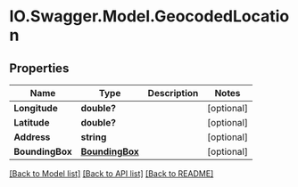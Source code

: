# IO.Swagger.Model.GeocodedLocation
## Properties

Name | Type | Description | Notes
------------ | ------------- | ------------- | -------------
**Longitude** | **double?** |  | [optional] 
**Latitude** | **double?** |  | [optional] 
**Address** | **string** |  | [optional] 
**BoundingBox** | [**BoundingBox**](BoundingBox.md) |  | [optional] 

[[Back to Model list]](../README.md#documentation-for-models) [[Back to API list]](../README.md#documentation-for-api-endpoints) [[Back to README]](../README.md)

